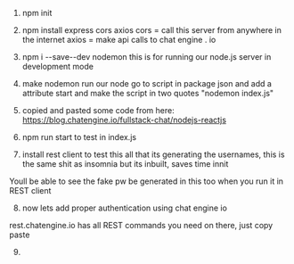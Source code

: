 1. npm init

2. npm install express cors axios
   cors = call this server from anywhere in the internet
   axios = make api calls to chat engine . io

3. npm i --save--dev nodemon
   this is for running our node.js server in development mode

4. make nodemon run our node
   go to script in package json and add a attribute start and make the script in two quotes "nodemon index.js"

5. copied and pasted some code from here:
   https://blog.chatengine.io/fullstack-chat/nodejs-reactjs

6. npm run start to test in index.js

7. install rest client to test this all that its generating the usernames, this is the same shit as insomnia but its inbuilt, saves time innit

Youll be able to see the fake pw be generated in this too when you run it in REST client

8. now lets add proper authentication using chat engine io

rest.chatengine.io has all REST commands you need on there, just copy paste

9.
